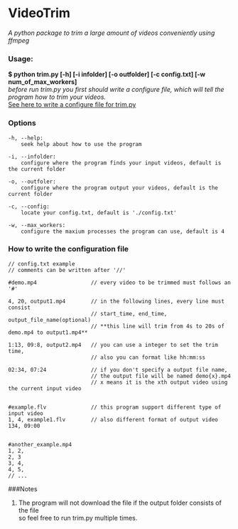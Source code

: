 # VideoTrim
_A python package to trim a large amount of videos conveniently using ffmpeg_

  ### Usage:
  **$ python trim.py [-h]  [-i infolder] [-o outfolder] [-c config.txt] [-w num_of_max_workers]**  
  _before run trim.py you first should write a configure file, which will tell the program how to trim your videos._  
  [See here to write a configure file for trim.py](#how-to-write-the-configuration-file)
  ### Options
    -h, --help:     
        seek help about how to use the program
    
    -i, --infolder:    
        configure where the program finds your input videos, default is the current folder
         
    -o, --outfoler:    
        configure where the program output your videos, default is the current folder
    
    -c, --config:      
        locate your config.txt, default is './config.txt'
    
    -w, --max_workers: 
        configure the maxium processes the program can use, default is 4
        
  ### How to write the configuration file
    // config.txt example
    // comments can be written after '//'
    
    #demo.mp4                 // every video to be trimmed must follows an '#'
    
    4, 20, output1.mp4        // in the following lines, every line must consist 
                              // start_time, end_time, output_file_name(optional)
                              // **this line will trim from 4s to 20s of demo.mp4 to output1.mp4**
    
    1:13, 09:8, output2.mp4   // you can use a integer to set the trim time, 
                              // also you can format like hh:mm:ss
                             
    02:34, 07:24              // if you don't specify a output file name,
                              // the output file will be named demo{x}.mp4
                              // x means it is the xth output video using the current input video
                              
       
    #example.flv              // this program support different type of input video
    1, 4, example1.flv        // also different format of output video 
    134, 09:00
                        
     
    #another_example.mp4
    1, 2, 
    2, 3
    3, 4,
    4, 5,
    // ...
     
   ###Notes
   1. The program will not download the file if the output folder consists of the file  
      so feel free to run trim.py multiple times.
    
